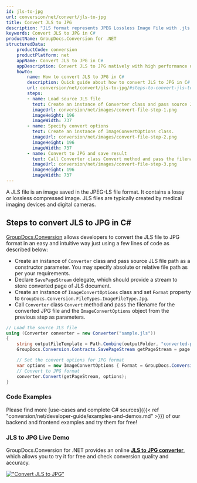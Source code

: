 ```yaml
---
id: jls-to-jpg
url: conversion/net/convert/jls-to-jpg
title: Convert JLS to JPG
description: "JLS format represents JPEG Lossless Image File with .jls extension. Learn how to convert JLS to JPG file programmatically in C# language using GroupDocs.Conversion for .NET library."
keywords: Convert JLS to JPG in C#
productName: GroupDocs.Conversion for .NET
structuredData:
    productCode: conversion
    productPlatform: net
    appName: Convert JLS to JPG in C#
    appDescription: Convert JLS to JPG natively with high performance using C# language and server side GroupDocs.Conversion for .NET APIs, without the use of any software like Microsoft or Open Office.
    howTo:
        name: How to convert JLS to JPG in C# 
        description: Quick guide about how to convert JLS to JPG in C# with high performance and accuracy.
        url: conversion/net/convert/jls-to-jpg/#steps-to-convert-jls-to-jpg-in-c
        steps:
        - name: Load source JLS file 
          text: Create an instance of Converter class and pass source JLS file path as a constructor parameter. You may specify absolute or relative file path as per your requirements. 
          imageUrl: conversion/net/images/convert-file-step-1.png
          imageHeight: 196
          imageWidth: 737
        - name: Specify convert options 
          text: Create an instance of ImageConvertOptions class.
          imageUrl: conversion/net/images/convert-file-step-2.png
          imageHeight: 196
          imageWidth: 737
        - name: Convert to JPG and save result 
          text: Call Converter class Convert method and pass the filename for the converted HTML file and the ImageConvertOptions object from the previous step as parameters.
          imageUrl: conversion/net/images/convert-file-step-3.png
          imageHeight: 196
          imageWidth: 737
---
```


A JLS file is an image saved in the JPEG-LS file format. It contains a lossy or lossless compressed image. JLS files are typically created by medical imaging devices and digital cameras.

## Steps to convert JLS to JPG in C#

[GroupDocs.Conversion](https://products.groupdocs.com/conversion/net) allows developers to convert the JLS file to JPG format in an easy and intuitive way just using a few lines of code as described below:

* Create an instance of `Converter` class and pass source JLS file path as a constructor parameter. You may specify absolute or relative file path as per your requirements. 
* Declare `SavePageStream` delegate, which should provide a stream to store converted page of JLS document.
* Create an instance of `ImageConvertOptions` class and set `Format` property to `GroupDocs.Conversion.FileTypes.ImageFileType.Jpg`.
* Call `Converter` class `Convert` method and pass the filename for the converted JPG file and the `ImageConvertOptions` object from the previous step as parameters.

```csharp
// Load the source JLS file
using (Converter converter = new Converter("sample.jls"))
{
    string outputFileTemplate = Path.Combine(outputFolder, "converted-page-{0}.jpg");
    GroupDocs.Conversion.Contracts.SavePageStream getPageStream = page => new FileStream(string.Format(outputFileTemplate, page), FileMode.Create);

    // Set the convert options for JPG format
    var options = new ImageConvertOptions { Format = GroupDocs.Conversion.FileTypes.ImageFileType.Jpg };   
    // Convert to JPG format
    converter.Convert(getPageStream, options);
}
```

### Code Examples

Please find more [use-cases and complete C# sources]({{< ref "conversion/net/developer-guide/examples-and-demos.md" >}}) of our backend and frontend examples and try them for free!

### JLS to JPG Live Demo

GroupDocs.Conversion for .NET provides an online [**JLS to JPG converter**](https://products.groupdocs.app/conversion/jls-to-jpg), which allows you to try it for free and check conversion quality and accuracy.

[!["Convert JLS to JPG"](conversion/net/images/convert-to-jpg/convert-jls-to-jpg.png)](https://products.groupdocs.app/conversion/jls-to-jpg)